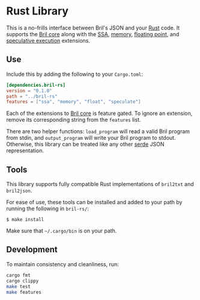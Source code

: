 Rust Library
============

This is a no-frills interface between Bril's JSON and your [Rust][] code. It supports the [Bril core][core] along with the [SSA][], [memory][], [floating point][float], and [speculative execution][spec] extensions.

Use
---

Include this by adding the following to your `Cargo.toml`:

```toml
[dependencies.bril-rs]
version = "0.1.0"
path = "../bril-rs"
features = ["ssa", "memory", "float", "speculate"]
```

Each of the extensions to [Bril core][core] is feature gated. To ignore an extension, remove its corresponding string from the `features` list.

There are two helper functions: `load_program` will read a valid Bril program from stdin, and `output_program` will write your Bril program to stdout. Otherwise, this library can be treated like any other [serde][] JSON representation.

Tools
---

This library supports fully compatible Rust implementations of `bril2txt` and `bril2json`.

For ease of use, these tools can be installed and added to your path by running the following in `bril-rs/`:

    $ make install

Make sure that `~/.cargo/bin` is on your path.

Development
-----------

To maintain consistency and cleanliness, run:

```bash
cargo fmt
cargo clippy
make test
make features
```

[rust]: https://www.rust-lang.org
[serde]: https://github.com/serde-rs/serde
[core]: ../lang/core.md
[ssa]: ../lang/ssa.md
[memory]: ../lang/memory.md
[float]: ../lang/float.md
[spec]: ../lang/spec.md
